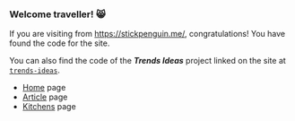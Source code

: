 ### Welcome traveller! 😸

If you are visiting from https://stickpenguin.me/, congratulations! You have found the code for the site.

You can also find the code of the _**Trends Ideas**_ project linked on the site at [`trends-ideas`](https://github.com/stickpenguin/stickpenguin.me/tree/main/trends-ideas).
* [Home](https://stickpenguin.me/trends-ideas/index.html) page
* [Article](https://stickpenguin.me/trends-ideas/article.html) page
* [Kitchens](https://stickpenguin.me/trends-ideas/kitchens.html) page
